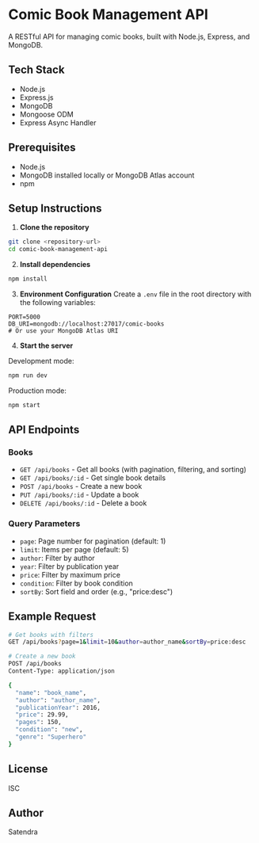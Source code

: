 # Comic Book Management API

A RESTful API for managing comic books, built with Node.js, Express, and MongoDB.

## Tech Stack

- Node.js
- Express.js
- MongoDB
- Mongoose ODM
- Express Async Handler

## Prerequisites

- Node.js
- MongoDB installed locally or MongoDB Atlas account
- npm

## Setup Instructions

1. **Clone the repository**

```bash
git clone <repository-url>
cd comic-book-management-api
```

2. **Install dependencies**

```bash
npm install
```

3. **Environment Configuration**
   Create a `.env` file in the root directory with the following variables:

```env
PORT=5000
DB_URI=mongodb://localhost:27017/comic-books
# Or use your MongoDB Atlas URI
```

4. **Start the server**

Development mode:

```bash
npm run dev
```

Production mode:

```bash
npm start
```

## API Endpoints

### Books

- `GET /api/books` - Get all books (with pagination, filtering, and sorting)
- `GET /api/books/:id` - Get single book details
- `POST /api/books` - Create a new book
- `PUT /api/books/:id` - Update a book
- `DELETE /api/books/:id` - Delete a book

### Query Parameters

- `page`: Page number for pagination (default: 1)
- `limit`: Items per page (default: 5)
- `author`: Filter by author
- `year`: Filter by publication year
- `price`: Filter by maximum price
- `condition`: Filter by book condition
- `sortBy`: Sort field and order (e.g., "price:desc")

## Example Request

```bash
# Get books with filters
GET /api/books?page=1&limit=10&author=author_name&sortBy=price:desc

# Create a new book
POST /api/books
Content-Type: application/json

{
  "name": "book_name",
  "author": "author_name",
  "publicationYear": 2016,
  "price": 29.99,
  "pages": 150,
  "condition": "new",
  "genre": "Superhero"
}
```

## License

ISC

## Author

Satendra
